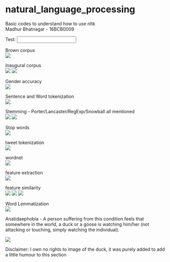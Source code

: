 # natural_language_processing
Basic codes to understand how to use nltk <br>
Madhur Bhatnagar - 16BCB0009

Test: <input type="text"> <br>


Brown corpus <br>
<img src="https://github.com/maddybhtngr/natural_language_processing/blob/master/brown.png">

Inaugural corpus <br>
<img src="https://github.com/maddybhtngr/natural_language_processing/blob/master/inaugural1.JPG">
<img src="https://github.com/maddybhtngr/natural_language_processing/blob/master/inaugural2.JPG">
    
Gender accuracy <br>
<img src="https://github.com/maddybhtngr/natural_language_processing/blob/master/gen_acc.JPG">
    
Sentence and Word tokenization <br>
<img src="https://github.com/maddybhtngr/natural_language_processing/blob/master/sent_word_token.JPG">
    
Stemming - Porter/Lancaster/RegExp/Snowball all mentioned <br>
<img src="https://github.com/maddybhtngr/natural_language_processing/blob/master/stem1.JPG">
<img src="https://github.com/maddybhtngr/natural_language_processing/blob/master/stem2.JPG">
    
Stop words <br>
<img src="https://github.com/maddybhtngr/natural_language_processing/blob/master/stopwords.JPG">
    
tweet tokenization <br>
<img src="https://github.com/maddybhtngr/natural_language_processing/blob/master/tweet_token.JPG">
    
wordnet <br>
<img src="https://github.com/maddybhtngr/natural_language_processing/blob/master/wordnet.JPG">

feature extraction <br>
<img src="https://github.com/maddybhtngr/natural_language_processing/blob/master/feat_ex.png">

feature similarity <br>
<img src="https://github.com/maddybhtngr/natural_language_processing/blob/master/sim1.png">
<img src="https://github.com/maddybhtngr/natural_language_processing/blob/master/sim2.png">
<img src="https://github.com/maddybhtngr/natural_language_processing/blob/master/sim3.png">

Word Lemmatization <br>
<img src="https://github.com/maddybhtngr/natural_language_processing/blob/master/word_lemma.png">
  
    
    
    
<p>Anatidaephobia - A person suffering from this condition feels that somewhere in the world, a duck or a goose is watching him/her     (not attacking or touching, simply watching the individual). </p>
<img src="https://github.com/maddybhtngr/natural_language_processing/blob/master/duck.png">
<p>Disclaimer: I own no rights to image of the duck, it was purely added to add a little humour to this section</p>

